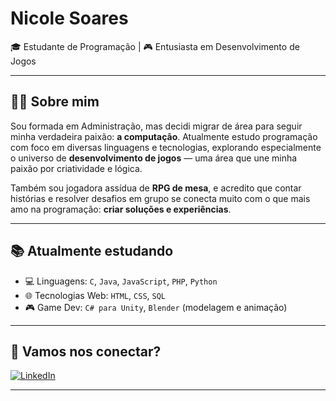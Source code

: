# Nicole Soares

🎓 Estudante de Programação | 🎮 Entusiasta em Desenvolvimento de Jogos

---

## 👩‍💻 Sobre mim

Sou formada em Administração, mas decidi migrar de área para seguir minha verdadeira paixão: **a computação**. Atualmente estudo programação com foco em diversas linguagens e tecnologias, explorando especialmente o universo de **desenvolvimento de jogos** — uma área que une minha paixão por criatividade e lógica.

Também sou jogadora assídua de **RPG de mesa**, e acredito que contar histórias e resolver desafios em grupo se conecta muito com o que mais amo na programação: **criar soluções e experiências**.

---


## 📚 Atualmente estudando

- 💻 Linguagens: `C`, `Java`, `JavaScript`, `PHP`, `Python`
- 🌐 Tecnologias Web: `HTML`, `CSS`, `SQL`
- 🎮 Game Dev: `C# para Unity`, `Blender` (modelagem e animação)

---



## 🔗 Vamos nos conectar?

[![LinkedIn](https://img.shields.io/badge/LinkedIn-Nicole%20Soares-0A66C2?style=flat&logo=linkedin&logoColor=white)](https://www.linkedin.com/in/nicoleduartesoares/)

---

<!-- Você pode adicionar futuras seções aqui, como: Projetos em destaque, Certificações, etc. -->
